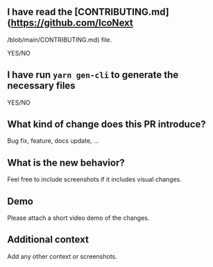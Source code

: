 ## I have read the [CONTRIBUTING.md](https://github.com/IcoNext
/blob/main/CONTRIBUTING.md) file.

YES/NO

## I have run `yarn gen-cli` to generate the necessary files

YES/NO

## What kind of change does this PR introduce?

Bug fix, feature, docs update, ...

## What is the new behavior?

Feel free to include screenshots if it includes visual changes.

## Demo

Please attach a short video demo of the changes.

## Additional context

Add any other context or screenshots.

